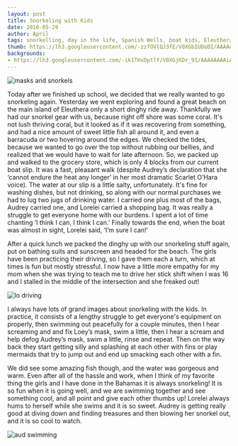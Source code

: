 ```yaml
---
layout: post
title: Snorkeling with Kids
date: 2016-05-29
author: April
tags: snorkelling, day in the life, Spanish Wells, boat kids, Eleuthera, dinghy
thumb: https://lh3.googleusercontent.com/-zzfOVlQJ3fE/V0XGbIUDoDI/AAAAAAAAh_4/Y9roYkkpD9c/s640/blogger-image-549510895.jpg
backgrounds:
- https://lh3.googleusercontent.com/-ik1THxDptlY/V0XGjKDr_9I/AAAAAAAAiAE/ijDrEC_YLyc/s640/blogger-image-1672279883.jpg
---
```

![masks and snorkels](https://lh3.googleusercontent.com/-zzfOVlQJ3fE/V0XGbIUDoDI/AAAAAAAAh_4/Y9roYkkpD9c/s640/blogger-image-549510895.jpg)

Today after we finished up school, we decided that we really wanted to go snorkeling again. Yesterday we went exploring and found a great beach on the main island of Eleuthera only a short dinghy ride away. Thankfully we had our snorkel gear with us, because right off shore was some coral.  It's not lush thriving coral, but it looked as if it was recovering from something, and had a nice amount of sweet little fish all around it, and even a barracuda or two hovering around the edges. 
We checked the tides, because we wanted to go over the top without rubbing our bellies, and realized that we would have to wait for late afternoon. So, we packed up and walked to the grocery store, which is only 4 blocks from our current boat slip. It was a fast, pleasant walk (despite Audrey’s declaration that she ‘cannot endure the heat any longer’ in her most dramatic Scarlet O’Hara voice). The water at our slip is a little salty, unfortunately.  It's fine for washing dishes, but not drinking, so along with our normal purchases we had to lug two jugs of drinking water. I carried one plus most of the bags, Audrey carried one, and Lorelei carried a shopping bag. It was really a struggle to get everyone home with our burdens.  I spent a lot of time chanting ‘I think I can, I think I can.’ Finally towards the end, when the boat was almost in sight, Lorelei said, ‘I’m sure I can!’

After a quick lunch we packed the dinghy up with our snorkeling stuff again, put on bathing suits and sunscreen and headed for the beach. The girls have been practicing their driving, so I gave them each a turn, which at times is fun but mostly stressful. I now have a little more empathy for my mom when she was trying to teach me to drive her stick shift when I was 16 and I stalled in the middle of the intersection and she freaked out! 

![lo driving](https://lh3.googleusercontent.com/-vAVvlaWODjY/V0XGeJn9bfI/AAAAAAAAh_8/CnKLkYDVTIQ/s640/blogger-image-1007091532.jpg)

I always have lots of grand images about snorkeling with the kids.  In practice, it consists of a lengthy struggle to get everyone's equipment on properly, then swimming out peacefully for a couple minutes, then I hear screaming and and fix Loey’s mask, swim a little, then I hear a scream and help defog Audrey’s mask, swim a little, rinse and repeat.  Then on the way back they start getting silly and splashing at each other with fins or play mermaids that try to jump out and end up smacking each other with a fin. 

We did see some amazing fish though, and the water was gorgeous and warm. Even after all of the hassle and work, when I think of my favorite thing the girls and I have done in the Bahamas it is always snorkeling! It is so fun when it is going well, and we are swimming together and see something cool, and all point and give each other thumbs up! Lorelei always hums to herself while she swims and it is so sweet. Audrey is getting really good at diving down and finding treasures and then blowing her snorkel out, and it is so cool to watch. 

![aud swimming](https://lh3.googleusercontent.com/-5dav-ZqmqqQ/V0XGgneneYI/AAAAAAAAiAA/MScHu09s8yw/s640/blogger-image-1738924623.jpg)
